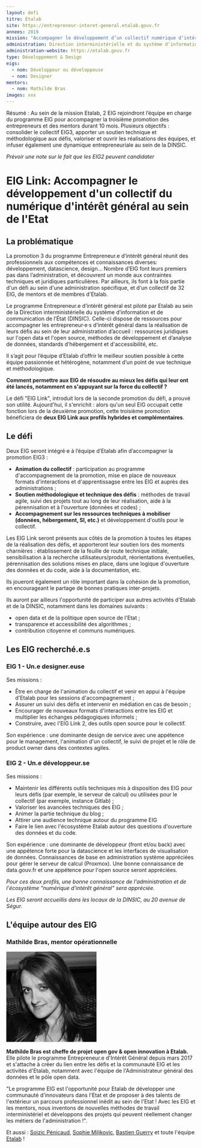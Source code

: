 ```yaml
---
layout: defi
titre: Etalab
site: https://entrepreneur-interet-general.etalab.gouv.fr
annees: 2019
mission: "Accompagner le développement d’un collectif numérique d’intérêt général au sein de l’Etat"
administration: Direction interministérielle et du système d’information et de communication de l’Etat  
administration-website: https://etalab.gouv.fr
type: Développement & Design
eigs:
  - nom: Développeur ou développeuse
  - nom: Designer 
mentors: 
  - nom: Mathilde Bras
images: xxx
---
```


Résumé : Au sein de la mission Etalab, 2 EIG rejoindront l’équipe en charge 
du programme EIG pour accompagner la troisième promotion des entrepreneurs
et des mentors durant 10 mois. Plusieurs objectifs : consolider le collectif 
EIG3, apporter un soutien technique et méthodologique aux défis, valoriser et
ouvrir les réalisations des équipes, et infuser également une dynamique 
entrepreneuriale au sein de la DINSIC.

_Prévoir une note sur le fait que les EIG2 peuvent candidater_

# EIG Link: Accompagner le développement d'un collectif du numérique d'intérêt général au sein de l'Etat

## La problématique

La promotion 3 du programme Entrepreneur.e d’intérêt général réunit des professionnels aux compétences et connaissances diverses: développement, datascience, design... Nombre d’EIG font leurs premiers pas dans l’administration, et découvrent un monde aux contraintes techniques et juridiques particulières. Par ailleurs, ils font à la fois partie d'un défi au sein d'une administration spécifique, et d'un collectif de 32 EIG, de mentors et de membres d'Etalab. 

Le programme Entrepreneur.e d’intérêt général est piloté par Etalab au sein de la Direction interministérielle du système d’information et de communication de l’État (DINSIC). Celle-ci dispose de ressources pour accompagner les entrepreneur·e·s d’intérêt général dans la réalisation de leurs défis au sein de leur administration d’accueil : ressources juridiques sur l'open data et l'open source, méthodes de développement et d’analyse de données, standards d’hébergement et d'accessibilité, etc.

Il s’agit pour l’équipe d’Etalab d’offrir le meilleur soutien possible à cette équipe passionnée et hétérogène, notamment d’un point de vue technique et méthodologique. 

**Comment permettre aux EIG de résoudre au mieux les défis qui leur ont été lancés, notamment en s'appuyant sur la force du collectif ?** 

Le défi "EIG Link", introduit lors de la seconde promotion du défi, a prouvé son utilité. Aujourd'hui, il s'enrichit : alors qu'un seul EIG occupait cette fonction lors de la deuxième promotion, cette troisième promotion bénéficiera de **deux EIG Link aux profils hybrides et complémentaires**. 

## Le défi 
   
Deux EIG seront intégré·e à l’équipe d’Etalab afin d’accompagner la promotion EIG3 : 
* **Animation du collectif** : participation au programme d'accompagnement de la promotion, mise en place de nouveaux formats d'interactions et d'apprentissagse entre les EIG et auprès des administrations ;
* **Soutien méthodologique et technique des défis** : méthodes de travail agile, suivi des projets tout au long de leur réalisation, aide à la pérennisation et à l'ouverture (données et codes) ;
* **Accompagnement sur les ressources techniques à mobiliser (données, hébergement, SI, etc.)** et développement d'outils pour le collectif.

Les EIG Link seront présents aux côtés de la promotion à toutes les étapes de la réalisation des défis, et apporteront leur soutien lors des moments charnières : établissement de la feuille de route technique initiale, sensibilisation à la recherche utilisateurs/produit, réorientations éventuelles, pérennisation des solutions mises en place, dans une logique d'ouverture des données et du code, aide à la documentation, etc. 

Ils joueront également un rôle important dans la cohésion de la promotion, en encourageant le partage de bonnes pratiques inter-projets.

Ils auront par ailleurs l'opportunité de participer aux autres activités d'Etalab et de la DINSIC, notamment dans les domaines suivants :  
* open data et de la politique open source de l'Etat ; 
* transparence et accessibilité des algorithmes ; 
* contribution citoyenne et communs numériques.


## Les EIG recherché.e.s

### EIG 1 - Un.e designer.euse

Ses missions : 
* Être en charge de l'animation du collectif et venir en appui à l'équipe d'Etalab pour les sessions d'accompagnement ; 
* Assurer un suivi des défis et intervenir en médiation en cas de besoin ; 
* Encourager de nouveaux formats d'interactions entre les EIG et multiplier les échanges pédagogiques informels ;
* Construire, avec l'EIG Link 2, des outils open source pour le collectif.

Son expérience : une dominante design de service avec une appétence pour le management, l'animation d'un collectif, le suivi de projet et le rôle de product owner dans des contextes agiles. 

### EIG 2 - Un.e développeur.se

Ses missions : 
* Maintenir les différents outils techniques mis à disposition des EIG pour leurs défis (par exemple, le serveur de calcul) ou utilisées pour le collectif (par exemple, instance Gitlab) ;
* Valoriser les avancées techniques des EIG ;
* Animer la partie technique du blog ;
* Attirer une audience technique autour du programme EIG
* Faire le lien avec l'écosystème Etalab autour des questions d'ouverture des données et du code.

Son expérience : une dominante de développeur (front et/ou back) avec une appétence forte pour la datascience et les interfaces de visualisation de données. Connaissances de base en administration système appréciées pour gérer le serveur de calcul (Proxmox). Une bonne connaissance de data.gouv.fr et une appétence pour l'open source seront appréciées. 

_Pour ces deux profils, une bonne connaissance de l'administration et de l'écosystème "numérique d'intérêt général" sera appréciée._

_Les EIG seront accueillis dans les locaux de la DINSIC, au 20 avenue de Ségur._


## L'équipe autour des EIG

### Mathilde Bras, mentor opérationnelle

![Mathilde Bras](/img/communaute/mathilde_bras.jpg)

**Mathilde Bras est cheffe de projet open gov & open innovation à Etalab.** Elle pilote le programme Entrepreneur.e d'Intérêt Général depuis mars 2017 et s'attache à créer du lien entre les défis et la communauté EIG et les activités d'Etalab, notamment avec l'équipe de l'Administrateur général des données et le pôle open data. 

"Le programme EIG est l'opportunité pour Etalab de développer une communauté d'innovateurs dans l'Etat et de proposer à des talents de l'extérieur un parcours professionnel inédit au sein de l'Etat ! Avec les EIG et les mentors, nous inventons de nouvelles méthodes de travail interministériel et développons des projets qui peuvent réellement changer les métiers de l'administration !". 


Et aussi : [Soizic Pénicaud](/_communaute/2018-01-01-soizic-penicaud.md), [Sophie Miljkovic](/_communaute/2018-01-01-sophie-miljkovic.md), [Bastien Guerry](/_communaute/2018-01-01-bastien-guerry.md) et toute l'équipe [Etalab](https://www.etalab.gouv.fr/lequipe) !
